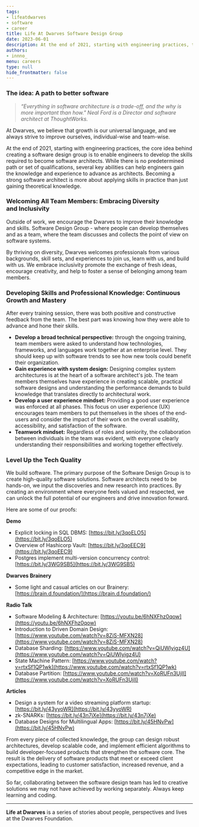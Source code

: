 ```yaml
---
tags:
- lifeatdwarves
- software
- career
title: Life At Dwarves Software Design Group
date: 2023-06-01
description: At the end of 2021, starting with engineering practices, the core idea behind creating a software design group is to enable engineers to develop the skills required to become software architects.
authors: 
- innno_
menu: careers
type: null
hide_frontmatter: false
---
```


### The idea: A path to better software

>
>*“Everything in software architecture is a trade-off, and the why is more important than how." Neal Ford is a Director and software architect at ThoughtWorks.*

At Dwarves, we believe that growth is our universal language, and we always strive to improve ourselves, individual-wise and team-wise. 

At the end of 2021, starting with engineering practices, the core idea behind creating a software design group is to enable engineers to develop the skills required to become software architects. While there is no predetermined path or set of qualifications, several key abilities can help engineers gain the knowledge and experience to advance as architects. Becoming a strong software architect is more about applying skills in practice than just gaining theoretical knowledge. 

### Welcoming All Team Members: Embracing Diversity and Inclusivity
Outside of work, we encourage the Dwarves to improve their knowledge and skills. Software Design Group - where people can develop themselves and as a team, where the team discusses and collects the point of view on software systems. 

By thriving on diversity, Dwarves welcomes professionals from various backgrounds, skill sets, and experiences to join us, learn with us, and build with us. We embrace inclusivity promote the exchange of fresh ideas, encourage creativity, and help to foster a sense of belonging among team members. 

### Developing Skills and Professional Knowledge: Continuous Growth and Mastery
After every training session, there was both positive and constructive feedback from the team. The best part was knowing how they were able to advance and hone their skills.

* **Develop a broad technical perspective:** through the ongoing training, team members were asked to understand how technologies, frameworks, and languages work together at an enterprise level. They should keep up with software trends to see how new tools could benefit their organization.
* **Gain experience with system design:** Designing complex system architectures is at the heart of a software architect's job. The team members themselves have experience in creating scalable, practical software designs and understanding the performance demands to build knowledge that translates directly to architectural work.
* **Develop a user experience mindset:** Providing a good user experience was enforced at all phases. This focus on user experience (UX) encourages team members to put themselves in the shoes of the end-users and consider the impact of their work on the overall usability, accessibility, and satisfaction of the software.
* **Teamwork mindset:** Regardless of roles and seniority, the collaboration between individuals in the team was evident, with everyone clearly understanding their responsibilities and working together effectively.

### Level Up the Tech Quality
We build software. The primary purpose of the Software Design Group is to create high-quality software solutions. Software architects need to be hands-on, we input the discoveries and new research into practices. By creating an environment where everyone feels valued and respected, we can unlock the full potential of our engineers and drive innovation forward. 

Here are some of our proofs:

**Demo**
- Explicit locking in SQL DBMS: [https://bit.ly/3qoELO5](https://bit.ly/3qoELO5)
- Overview of Hashicorp Vault: [https://bit.ly/3qoEEC9](https://bit.ly/3qoEEC9)
- Postgres implement multi-version concurrency control: [https://bit.ly/3WG9SB5](https://bit.ly/3WG9SB5)

**Dwarves Brainery**
- Some light and casual articles on our Brainery: [https://brain.d.foundation/](https://brain.d.foundation/)

**Radio Talk**
- Software Modeling & Architecture: [https://youtu.be/6hNXFhz0qow](https://youtu.be/6hNXFhz0qow)
- Introduction to Driven Domain Design: [https://www.youtube.com/watch?v=8ZiS-MFXN28](https://www.youtube.com/watch?v=8ZiS-MFXN28)
- Database Sharding: [https://www.youtube.com/watch?v=QiUWIyigz4U](https://www.youtube.com/watch?v=QiUWIyigz4U)
- State Machine Pattern: [https://www.youtube.com/watch?v=rtxSf1QP1wk](https://www.youtube.com/watch?v=rtxSf1QP1wk)
- Database Partition: [https://www.youtube.com/watch?v=XoRUFn3UjII](https://www.youtube.com/watch?v=XoRUFn3UjII)

**Articles**
- Design a system for a video streaming platform startup: [https://bit.ly/43yyoWR](https://bit.ly/43yyoWR)
- zk-SNARKs: [https://bit.ly/43n7jXe](https://bit.ly/43n7jXe)
- Database Designs for Multilingual Apps: [https://bit.ly/45HNvPw](https://bit.ly/45HNvPw)

From every piece of collected knowledge, the group can design robust architectures, develop scalable code, and implement efficient algorithms to build developer-focused products that strengthen the software core. The result is the delivery of software products that meet or exceed client expectations, leading to customer satisfaction, increased revenue, and a competitive edge in the market.

So far, collaborating between the software design team has led to creative solutions we may not have achieved by working separately. Always keep learning and coding. 

---
**Life at Dwarves** is a series of stories about people, perspectives and lives at the Dwarves Foundation.